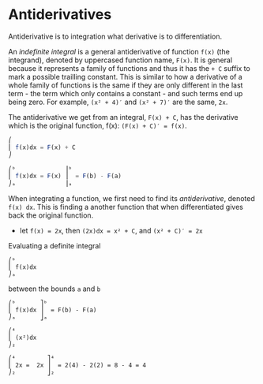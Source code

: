 # Antiderivatives

Antiderivative is to integration what derivative is to differentiation.

An *indefinite integral* is a general antiderivative of function `f(x)` (the integrand), denoted by uppercased function name, `F(x)`. It is general because it represents a family of functions and thus it has the `+ C` suffix to mark a possible trailling constant. This is similar to how a derivative of a whole family of functions is the same if they are only different in the last term - the term which only contains a constant - and such terms end up being zero. For example, `(x² + 4)′` and `(x² + 7)′` are the same, `2x`.

The antiderivative we get from an integral, `F(x) + C`, has the derivative which is the original function, f(x): `(F(x) + C)′ = f(x)`.


```js
⎛
⎜ f(x)dx = F(x) + C
⎠
```


```js
⎛ᵇ              ⎥ᵇ
⎜ f(x)dx = F(x) ⎥  = F(b) - F(a)
⎠ₐ              ⎥ₐ
```

When integrating a function, we first need to find its *antiderivative*, denoted `f(x) dx`. This is finding a another function that when differentiated gives back the original function.
- let `f(x) = 2x`, then `(2x)dx = x² + C`, and `(x² + C)′ = 2x`

Evaluating a definite integral

```
⎛ᵇ
⎜ f(x)dx
⎠ₐ
```

between the bounds `a` and `b`

```
⎛ᵇ       ⎤ᵇ
⎜ f(x)dx ⎥  = F(b) - F(a)
⎠ₐ       ⎦ₐ

⎛⁴
⎜ (x²)dx
⎠₂

⎛⁴         ⎤⁴
⎜ 2x =  2x ⎥  = 2(4) - 2(2) = 8 - 4 = 4
⎠₂         ⎦₂
```
